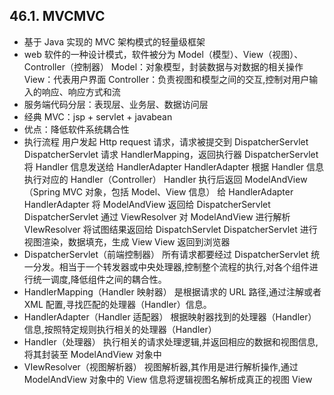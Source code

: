 ##  46.1. MVCMVC
- 基于 Java 实现的 MVC 架构模式的轻量级框架
- web 软件的一种设计模式，软件被分为 Model（模型）、View（视图）、Controller（控制器）
    Model：对象模型，封装数据与对数据的相关操作
    View：代表用户界面
    Controller：负责视图和模型之间的交互,控制对用户输入的响应、响应方式和流
- 服务端代码分层：表现层、业务层、数据访问层
- 经典 MVC：jsp + servlet + javabean
- 优点：降低软件系统耦合性
- 执行流程
    用户发起 Http request 请求，请求被提交到 DispatcherServlet
    DispatcherServlet 请求 HandlerMapping，返回执行器
    DispatcherServlet 将 Handler 信息发送给 HandlerAdapter
    HandlerAdapter 根据 Handler 信息执行对应的 Handler（Controller）
    Handler 执行后返回 ModelAndView（Spring MVC 对象，包括 Model、View 信息） 给 HandlerAdapter
    HandlerAdapter 将 ModelAndView 返回给 DispatcherServlet
    DispatcherServlet 通过 ViewResolver 对 ModelAndView 进行解析
    VIewResolver 将试图结果返回给 DispatchServlet
    DispatcherServlet 进行视图渲染，数据填充，生成 View
    View 返回到浏览器
- DispatcherServlet（前端控制器）
    所有请求都要经过 DispatcherServlet 统一分发。相当于一个转发器或中央处理器,控制整个流程的执行,对各个组件进行统一调度,降低组件之间的耦合性。 
- HandlerMapping（Handler 映射器）
    是根据请求的 URL 路径,通过注解或者 XML 配置,寻找匹配的处理器（Handler）信息。
- HandlerAdapter（Handler 适配器）
    根据映射器找到的处理器（Handler）信息,按照特定规则执行相关的处理器（Handler）
- Handler（处理器）
    执行相关的请求处理逻辑,并返回相应的数据和视图信息,将其封装至 ModelAndView 对象中
- VIewResolver（视图解析器）
    视图解析器,其作用是进行解析操作,通过 ModelAndView 对象中的 View 信息将逻辑视图名解析成真正的视图 View